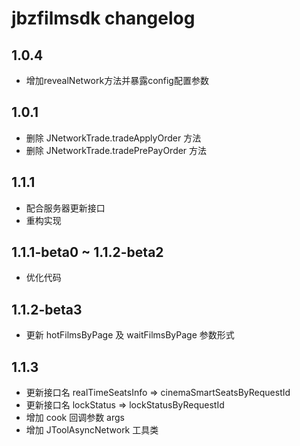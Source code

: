 # jbzfilmsdk changelog

## 1.0.4
  * 增加revealNetwork方法并暴露config配置参数

## 1.0.1
  * 删除 JNetworkTrade.tradeApplyOrder  方法
  * 删除 JNetworkTrade.tradePrePayOrder 方法
  
## 1.1.1
  * 配合服务器更新接口
  * 重构实现
  
## 1.1.1-beta0 ~ 1.1.2-beta2
  * 优化代码
  
## 1.1.2-beta3
  * 更新 hotFilmsByPage 及 waitFilmsByPage 参数形式
  

## 1.1.3
  * 更新接口名  realTimeSeatsInfo => cinemaSmartSeatsByRequestId
  * 更新接口名  lockStatus => lockStatusByRequestId
  * 增加 cook 回调参数 args
  * 增加 JToolAsyncNetwork 工具类
 